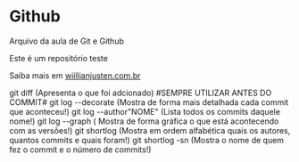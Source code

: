 # Github

Arquivo da aula de Git e Github

Este é um repositório teste

Saiba mais em [wiillianjusten.com.br](http://willianjusten.com.br)

git diff (Apresenta o que foi adcionado) #SEMPRE UTILIZAR ANTES DO COMMIT#
git log --decorate (Mostra de forma mais detalhada cada commit que aconteceu!)
git log --author"NOME" (Lista todos os commits daquele nome!)
git log --graph ( Mostra de forma gráfica o que está acontecendo com as versões!) 
git shortlog (Mostra em ordem alfabética quais os autores, quantos commits e quais foram!)
git shortlog -sn (Mostra o nome de quem fez o commit e o número de commits!)
